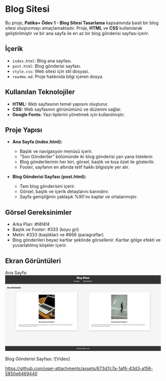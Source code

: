 # Blog Sitesi

Bu proje, **Patika+ Ödev 1 - Blog Sitesi Tasarlama** kapsamında basit bir blog sitesi oluşturmayı amaçlamaktadır. Proje, **HTML** ve **CSS** kullanılarak geliştirilmiştir ve bir ana sayfa ile en az bir blog gönderisi sayfası içerir.

## İçerik

- `index.html`: Blog ana sayfası.
- `post.html`: Blog gönderisi sayfası.
- `style.css`: Web sitesi için stil dosyası.
- `readme.md`: Proje hakkında bilgi içeren dosya.

## Kullanılan Teknolojiler

- **HTML:** Web sayfasının temel yapısını oluşturur.
- **CSS:** Web sayfasının görünümünü ve düzenini sağlar.
- **Google Fonts:** Yazı tiplerini yönetmek için kullanılmıştır.

## Proje Yapısı

- **Ana Sayfa (index.html):**
  - Başlık ve navigasyon menüsü içerir.
  - "Son Gönderiler" bölümünde iki blog gönderisi yan yana listelenir.
  - Blog gönderilerinin her biri, görsel, başlık ve kısa özet ile gösterilir.
  - Footer, sayfanın en altında telif hakkı bilgisiyle yer alır.
  
- **Blog Gönderisi Sayfası (post.html):**
  - Tam blog gönderisini içerir.
  - Görsel, başlık ve içerik detaylarını barındırır.
  - Sayfa genişliğinin yaklaşık %90'ını kaplar ve ortalanmıştır.

## Görsel Gereksinimler

- Arka Plan: #f4f4f4
- Başlık ve Footer: #333 (koyu gri)
- Metin: #333 (başlıklar) ve #666 (paragraflar)
- Blog gönderileri beyaz kartlar şeklinde görsellenir. Kartlar gölge efekti ve yuvarlatılmış köşeler içerir.

## Ekran Görüntüleri

Ana Sayfa:
![ScreenShot](./assets/CSS-Ödev-1.png)

Blog Gönderisi Sayfası:
![Video]

https://github.com/user-attachments/assets/673d7c7a-1af6-43d3-a156-5850e6469440